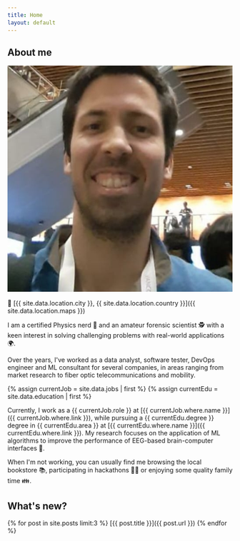 ```yaml
---
title: Home
layout: default
---
```


## About me

<img class="profile-picture" src="assets/images/avatar.jpg">

📍 [{{ site.data.location.city }}, {{ site.data.location.country }}]({{ site.data.location.maps }})

I am a certified Physics nerd 🌌 and an amateur forensic scientist 🕵️ with a keen interest in solving challenging problems with real-world applications 🌍.

Over the years, I've worked as a data analyst, software tester, DevOps engineer and ML consultant for several companies, in areas ranging from market research to fiber optic telecommunications and mobility.

{% assign currentJob = site.data.jobs | first %}
{% assign currentEdu = site.data.education | first %}

Currently, I work as a {{ currentJob.role }} at [{{ currentJob.where.name }}]({{ currentJob.where.link }}), while pursuing a {{ currentEdu.degree }} degree in {{ currentEdu.area }} at [{{ currentEdu.where.name }}]({{ currentEdu.where.link }}). My research focuses on the application of ML algorithms to improve the performance of EEG-based brain-computer interfaces 🧠.

When I'm not working, you can usually find me browsing the local bookstore 📚, participating in hackathons 🐱‍💻 or enjoying some quality family time 👪.

## What's new?

{% for post in site.posts limit:3 %}
[{{ post.title }}]({{ post.url }})
{% endfor %}
